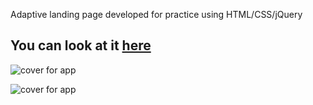 

Adaptive landing page developed for practice using HTML/CSS/jQuery

You can look at it [here](https://ihor-onyshchuk.github.io/MOGO/ )
---
![cover for app](https://github.com/Ihor-Onyshchuk/MOGO.github.io/blob/master/Mogo-peview-1.png "Cover of simple layout")


![cover for app](https://github.com/Ihor-Onyshchuk/MOGO.github.io/blob/master/Mogo-preview-2.png "Cover of simple layout")

